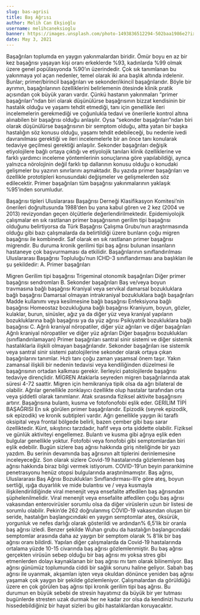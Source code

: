 ```yaml
---
slug: bas-agrisi
title: Baş Ağrısı
author: Melih Can Ekşioğlu
username: melihcaneksioglu
banner: https://images.unsplash.com/photo-1493836512294-502baa1986e2?ixid=MnwxMjA3fDB8MHxwaG90by1wYWdlfHx8fGVufDB8fHx8&ixlib=rb-1.2.1&auto=format&fit=crop&w=767&q=80
date: May 3, 2021
---
```


Başağrıları toplumda en yaygın yakınmalardan biridir. Ömür boyu en az bir kez başağrısı yaşayan kişi oranı erkeklerde %93, kadınlarda %99 olmak üzere genel popülasyonda %90’ın üzerindedir. Çok sık tanımlanan bu yakınmaya yol açan nedenler, temel olarak iki ana başlık altında irdelenir. Bunlar; primer/birincil başağrıları ve sekonder/ikincil başağrılarıdır. Böyle bir ayrımın, başağrılarının özelliklerini belirlemenin ötesinde klinik pratik açısından çok büyük yararı vardır. Çünkü hastanın yakınmaları “primer başağrıları”ndan biri olarak düşünülürse başağrısının bizzat kendisinin bir hastalık olduğu ve yaşamı tehdit etmediği, tanı için genellikle ileri incelemelerin gerekmediği ve çoğunlukla tedavi ve önerilerle kontrol altına alınabilen bir başağrısı olduğu anlaşılır. Oysa “sekonder başağrıları”ndan biri olarak düşünülürse başağrısının bir semptom olduğu, altta yatan bir başka hastalığın söz konusu olduğu, yaşamı tehdit edebileceği, bu nedenle ivedi davranılması gerektiği ve ileri incelemelerle bir an önce tanı konularak tedaviye geçilmesi gerektiği anlaşılır. Sekonder başağrıları değişik etiyolojilere bağlı ortaya çıktığı ve etiyolojik tanıları klinik özelliklerine ve farklı yardımcı inceleme yöntemlerinin sonuçlarına göre yapılabildiği, ayrıca yalnızca nörolojinin değil farklı tıp dallarının konusu olduğu o konudaki gelişmeler bu yazının sınırlarını aşmaktadır. Bu yazıda primer başağrıları ve özellikle prototipleri konusundaki değişmeler ve gelişmelerden söz edilecektir. Primer başağrıları tüm başağrısı yakınmalarının yaklaşık %95’inden sorumludur.

Başağrısı tipleri Uluslararası Başağrısı Derneği Klasifikasyon Komitesi’nin önerileri doğrultusunda 1988’den bu yana kabul gören ve 2 kez (2004 ve 2013) revizyondan geçen ölçütlerle değerlendirilmektedir. Epidemiyolojik çalışmalar en sık rastlanan primer başağrısının gerilim tipi başağrısı olduğunu belirtiyorsa da Türk Başağrısı Çalışma Grubu’nun araştırmasında olduğu gibi bazı çalışmalarda da belirtildiği üzere bunların çoğu migren başağrısı ile kombinedir. Saf olarak en sık rastlanan primer başağrısı migrendir. Bu duruma kronik gerilimi tipi baş ağrısı bulunan insanların hastaneye çok başvurmaması da etkilidir.
Başağrılarının sınıflandırılması
Uluslararası Başağrısı Topluluğu’nun ICHD-3 sınıflandırması ana başlıkları ile
şu şekildedir:
A. Primer başağrıları

Migren
Gerilim tipi başağrısı
Trigeminal otonomik başağrıları
Diğer primer başağrısı sendromları
B. Sekonder başağrıları
Baş ve/veya boyun travmasına bağlı başağrısı
Kraniyal veya servikal damarsal bozukluklara bağlı başağrısı
Damarsal olmayan intrakraniyal bozukluklara bağlı başağrıları
Madde kullanımı veya kesilmesine bağlı başağrısı
Enfeksiyona bağlı başağrısı
Homeostaz bozukluğuna bağlı başağrısı
Kraniyum, boyun, gözler, kulaklar, burun, sinüsler, ağız ya da diğer yüz
veya kraniyal yapıların bozukluklarına bağlı başağrısı ya da yüz ağrısı
Psikiyatrik bozukluklara bağlı başağrısı
C. Ağrılı kraniyal nöropatiler, diğer yüz ağrıları ve diğer başağrıları
Ağrılı kraniyal nöropatiler ve diğer yüz ağrıları
Diğer başağrısı bozuklukları (sınıflandırılamayan)
Primer başağrıları santral sinir sistemi ve diğer sistemik hastalıklarla ilişkili olmayan başağrılarıdır. Sekonder başağrıları ise sistemik veya santral sinir sistemi patolojilerine sekonder olarak ortaya çıkan başağrılarını tanımlar. Hızlı tanı çoğu zaman yaşamsal önem taşır. Yakın zamansal ilişkili bir nedenin tedavisi veya kendiliğinden düzelmesi ile başağrısının ortadan kalkması gerekir. İlerleyici patolojilerde başağrısı tedaviye dirençlidir.
MİGREN
Ataklarla seyreden migren başağrılarında atak süresi 4-72 saattir. Migren için hemikraniya tipik olsa da ağrı bilateral de olabilir. Ağrılar genellikle zonklayıcı özellikte olup hastalar tarafından orta veya şiddetli olarak tanımlanır. Atak sırasında fiziksel aktivite başağrısını artırır. Başağrısına bulantı, kusma ve fotofonofobi eşlik eder.
GERİLİM TİPİ BAŞAĞRISI
En sık görülen primer başağrılarıdır. Epizodik (seyrek epizodik, sık epizodik) ve kronik subtipleri vardır. Ağrı genellikle yaygın iki taraflı oksipital veya frontal bölgede belirli, bazen çember gibi başı sarar özelliktedir. Künt, sıkıştırıcı tarzdadır, hafif veya orta şiddette olabilir. Fiziksel ve günlük aktiviteyi engellemez. Bulantı ve kusma gibi ağrıya eşlik eden bulgular genellikle yoktur. Fotofobi veya fonofobi gibi semptomlardan biri eşlik edebilir.
Bugün sizlere baş ağrısı hakkında giriş niteliğinde bir yazı yazdım. Bu serinin devamında baş ağrısının alt tiplerini derinlemesine inceleyeceğiz. Son olarak sizlere Covid-19 hastalarında gözlemlenen baş ağrısı hakkında biraz bilgi vermek istiyorum.
COVID-19’un beyin parankimine penetrasyonu henüz otopsi bulgularında araştırılmamıştır. Baş ağrısı, Uluslararası Baş Ağrısı Bozuklukları Sınıflandırması-III’e göre ateş, boyun sertliği, ışığa duyarlılık ve mide bulantısı ve / veya kusmayla ilişkilendirildiğinde viral menenjit veya ensefalite atfedilen baş ağrısından şüphelenilmelidir. Viral menenjit veya ensefalite atfedilen çoğu baş ağrısı vakasından enterovirüsler sorumlu olsa da diğer virüslerin uzun bir listesi de sorumlu olabilir.
Pekin’de 262 doğrulanmış COVID-19 vakasından oluşan bir seride, hastalığın başlangıcındaki en yaygın semptomlar ateş, öksürük, yorgunluk ve nefes darlığı olarak gösterildi ve ardından% 6,5’lik bir oranla baş ağrısı izledi. Benzer şekilde Wuhan grubu da hastalığın başlangıcındaki semptomlar arasında daha az yaygın bir semptom olarak % 8’lik bir baş ağrısı oranı bildirdi. Yapılan diğer çalışmalarda da Covid-19 hastalarında ortalama yüzde 10-15 civarında baş ağrısı gözlemlenmiştir. Bu baş ağrısı gerçekten virüsün sebep olduğu bir baş ağrısı mı yoksa stres gibi etmenlerden dolayı kaynaklanan bir baş ağrısı mı tam olarak bilinemiyor.
Baş ağrısı günümüz toplumunda ciddi bir sağlık sorunu haline geliyor. Sabah baş ağrısı ile uyanmak, akşamları işten veya okuldan dönünce yeniden baş ağrısı yaşamak çok yaygın bir şekilde gözlemleniyor. Çalışmalardan da görüldüğü üzere en çok görülen baş ağrısı tipi kronik gerilim tipi baş ağrısı. Bu durumun en büyük sebebi de stresin hayatımız da büyük bir yer tutması bugünlerde stresten uzak durmak her ne kadar zor olsa da kendinizi huzurlu hissedebildiğiniz bir hayat sizleri bu gibi hastalıklardan koruyacaktır.